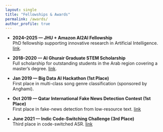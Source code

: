 ```yaml
---
layout: single
title: "Fellowships & Awards"
permalink: /awards/
author_profile: true
---
```


- **2024–2025 — JHU + Amazon AI2AI Fellowship**  
  PhD fellowship supporting innovative research in Artificial Intelligence. [link](https://ai2ai.engineering.jhu.edu/2024-2025-ai2ai-fellows).

- **2018–2020 — Al Ghurair Graduate STEM Scholarship**  
  Full scholarship for outstanding students in the Arab region covering a master’s degree. [link](https://www.alghurairfoundation.org/).

- **Jan 2019 — Big Data AI Hackathon (1st Place)**  
  First place in multi-class song genre classification (sponsored by Anghami).

- **Oct 2019 — Qatar International Fake News Detection Contest (1st Place)**  
  First place in fake-news detection from low-resource text. [link](https://sites.google.com/view/fakenews-contest)

- **June 2021 — Indic Code-Switching Challenge (3rd Place)**  
  Third place in code-switched ASR. [link](https://navana-tech.github.io/MUCS2021/challenge_winners.html)